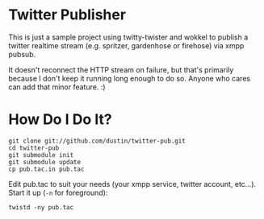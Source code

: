 # Twitter Publisher

This is just a sample project using twitty-twister and wokkel to
publish a twitter realtime stream (e.g. spritzer, gardenhose or
firehose) via xmpp pubsub.

It doesn't reconnect the HTTP stream on failure, but that's primarily
because I don't keep it running long enough to do so.  Anyone who
cares can add that minor feature.  :)

# How Do I Do It?

    git clone git://github.com/dustin/twitter-pub.git
    cd twitter-pub
    git submodule init
    git submodule update
    cp pub.tac.in pub.tac

Edit pub.tac to suit your needs (your xmpp service, twitter account,
etc...).  Start it up (`-n` for foreground):

    twistd -ny pub.tac
